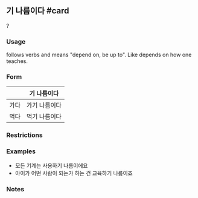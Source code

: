 ## 기 나름이다 #card
?
### Usage
follows verbs and means "depend on, be up to". Like depends on how one teaches.
### Form
|     | 기 나름이다  |
| --- | ------- |
| 가다  | 가기 나름이다 |
| 먹다  | 먹기 나름이다 |
### Restrictions
### Examples
* 모든 기계는 사용하기 나름이에요
* 아이가 어떤 사람이 되는가 하는 건 교육하기 나름이죠
### Notes
<!--SR:!2025-02-21,2,168-->
